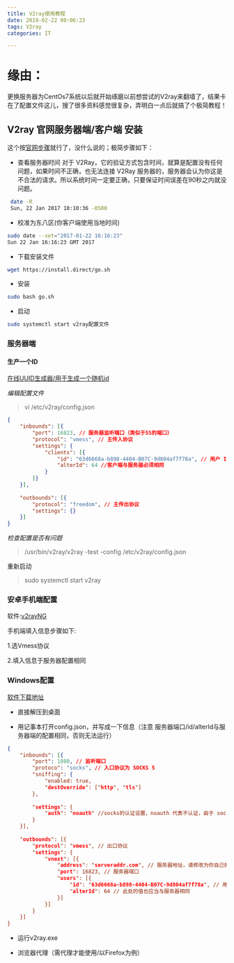 ```yaml
---
title: V2ray使用教程
date: 2019-02-22 00:06:23
tags: V2ray
categories: IT

---
```


# 缘由：
更换服务器为CentOs7系统以后就开始琢磨以前想尝试的V2ray来翻墙了，结果卡在了配置文件这儿，搜了很多资料感觉很复杂，弄明白一点后就搞了个极简教程！

## V2ray 官网服务器端/客户端 安装

这个按[官网步骤](https://toutyrater.github.io/prep/install.html)就行了，没什么说的；极简步骤如下：

- 查看服务器时间
对于 V2Ray，它的验证方式包含时间，就算是配置没有任何问题，如果时间不正确，也无法连接 V2Ray 服务器的，服务器会认为你这是不合法的请求。所以系统时间一定要正确，只要保证时间误差在90秒之内就没问题。

<!--more-->

~~~bash
 date -R
 Sun, 22 Jan 2017 10:10:36 -0500
~~~

- 校准为东八区(你客户端使用当地时间)

~~~bash
sudo date --set="2017-01-22 16:16:23"
Sun 22 Jan 16:16:23 GMT 2017
~~~
- 下载安装文件

~~~bash
wget https://install.direct/go.sh
~~~

- 安装

~~~bash
sudo bash go.sh
~~~
- 启动

~~~bash
sudo systemctl start v2ray配置文件
~~~
### 服务器端

#### 生产一个ID
[在线UUID生成器/用于生成一个随机id](https://www.uuidgenerator.net/)

*编辑配置文件*

> vi /etc/v2ray/config.json


~~~json
{
	"inbounds": [{
		"port": 16823, // 服务器监听端口（类似于SS的端口）
		"protocol": "vmess", // 主传入协议
		"settings": {
			"clients": [{
				"id": "63d6668a-b898-4404-B07C-9d804af7f78a", // 用户 ID，客户端与服务器必须相同/填入上述网站生成的ID
				"alterId": 64 //客户端与服务器必须相同
			}
		]}
	}],
	
	"outbounds": [{
		"protocol": "freedom", // 主传出协议
		"settings": {}
	}]
}
~~~

*检查配置是否有问题*

> /usr/bin/v2ray/v2ray -test -config /etc/v2ray/config.json

重新启动

> sudo systemctl start v2ray

### 安卓手机端配置

软件:[v2rayNG](https://play.google.com/store/apps/details?id=com.v2ray.ang&hl=zh)


手机端填入信息步骤如下:

1.选Vmess协议

2.填入信息于服务器配置相同

### Windows配置

[软件下载地址](https://github.com/v2ray/v2ray-core/releases)
	
- 直接解压到桌面
	
- 用记事本打开config.json，并写成一下信息（注意 服务器端口/id/alterId与服务器端的配置相同，否则无法运行）


~~~json
{
	"inbounds": [{
		"port": 1080, // 监听端口
		"protoco": "socks", // 入口协议为 SOCKS 5
		"sniffing": {
			"enabled: true,
			"destOverride": ["http", "tls"]
		},
	
		"settings": {
			"auth": "noauth" //socks的认证设置，noauth 代表不认证，由于 socks 通常在客户端使用，所以这里不认证
		}
	}],
	
	"outbounds": [{
		"protocol": "vmess", // 出口协议
		"settings": {
			"vnext": [{
				"address": "serveraddr.com", // 服务器地址，请修改为你自己的服务器 IP 或域名
				"port": 16823, // 服务器端口
				"users": [{
					"id": "63d6668a-b898-4404-B07C-9d804af7f78a", // 用户 ID，必须与服务器端配置相同
					"alterId": 64 // 此处的值也应当与服务器相同
				}]
			}]
		}
	}]
}
~~~

- 运行v2ray.exe
	
- 浏览器代理（需代理才能使用/以Firefox为例）



